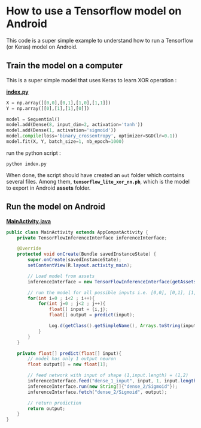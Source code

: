 # How to use a Tensorflow model on Android

This code is a super simple example to understand how to run a Tensorflow (or Keras) model on Android.

## Train the model on a computer

This is a super simple model that uses Keras to learn XOR operation :

**[index.py](https://github.com/OmarAflak/TensorflowLite-XOR/blob/master/xor/index.py)**

```python
X = np.array([[0,0],[0,1],[1,0],[1,1]])
Y = np.array([[0],[1],[1],[0]])

model = Sequential()
model.add(Dense(8, input_dim=2, activation='tanh'))
model.add(Dense(1, activation='sigmoid'))
model.compile(loss='binary_crossentropy', optimizer=SGD(lr=0.1))
model.fit(X, Y, batch_size=1, nb_epoch=1000)
```

run the python script :

    python index.py
    
When done, the script should have created an `out` folder which contains several files. Among them, **`tensorflow_lite_xor_nn.pb`**, which is the model to export in Android **assets** folder.

## Run the model on Android

**[MainActivity.java](https://github.com/OmarAflak/TensorflowLite-XOR/blob/master/TensorflowLiteXOR/app/src/main/java/aflak/me/tensorflowlitexor/MainActivity.java)**

```java
public class MainActivity extends AppCompatActivity {
    private TensorFlowInferenceInterface inferenceInterface;

    @Override
    protected void onCreate(Bundle savedInstanceState) {
        super.onCreate(savedInstanceState);
        setContentView(R.layout.activity_main);

        // Load model from assets
        inferenceInterface = new TensorFlowInferenceInterface(getAssets(), "tensorflow_lite_xor_nn.pb");

        // run the model for all possible inputs i.e. [0,0], [0,1], [1,0], [1,1]
        for(int i=0 ; i<2 ; i++){
            for(int j=0 ; j<2 ; j++){
                float[] input = {i,j};
                float[] output = predict(input);

                Log.d(getClass().getSimpleName(), Arrays.toString(input)+" -> "+Arrays.toString(output));
            }
        }
    }

    private float[] predict(float[] input){
        // model has only 1 output neuron
        float output[] = new float[1];

        // feed network with input of shape (1,input.length) = (1,2)
        inferenceInterface.feed("dense_1_input", input, 1, input.length);
        inferenceInterface.run(new String[]{"dense_2/Sigmoid"});
        inferenceInterface.fetch("dense_2/Sigmoid", output);

        // return prediction
        return output;
    }
}
```
